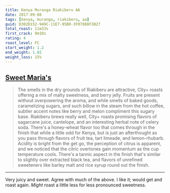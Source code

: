 ```yaml
---
title: Kenya Muranga Riakiberu AA
date: 2017-09-08
tags: [kenya, muranga, riakiberu, aa]
guid: D302D152-949C-11E7-95B0-3F07888F3B27
total_roast: 11m33s
first_crack: 9m10s
rating: 4
roast_level: FC
start_weight: 1.2
end_weight: 1.02
weight_loss: 15%
---
```


## [Sweet Maria's][sm]

> The smells in the dry grounds of Riakiberu are attractive, City+ roasts offering
> a mix of malty sweetness, and berry jelly. Fruits are present without
> overpowering the aroma, and while smells of baked goods, caramelizing sugars,
> and such billow in the steam from the hot coffee, subtler accent notes like
> berry and melon compliment this sugary base. Riakiberu brews really well, City+
> roasts promising flavors of sagarcane juice, cantelope, and an interesting
> herbal note of celery soda. There's a honey-wheat flavor too that comes through
> in the finish that while a little odd for Kenya, but is just an afterthought as
> you pass through flavors of fruit tea, tart limeade, and lemon-rhubarb. Acidity
> is bright from the get go, the perception of citrus is apparent, and we noticed
> that the citric overtones gain momentum as the cup temperature cools. There's a
> tannic aspect in the finish that's similar to slightly over extracted black tea,
> and flavors of unrefined sweeteners like barley malt and rice syrup round out
> the finish.

---

Very juicy and sweet.  Agree with much of the above.  I like it; would get and
roast again.  *Might* roast a little less for less pronounced sweetness.

[sm]: https://www.sweetmarias.com/product/kenya-muranga-riakiberu-aa
